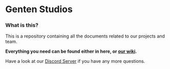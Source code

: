 # Genten Studios

### What is this?
This is a repository containing all the documents related to our projects and team.

**Everything you need can be found either in here, or [our wiki](https://github.com/GentenStudios/Genten/wiki).**

Have a look at our [Discord Server](https://discord.gg/XRttqAm) if you have any more questions.
